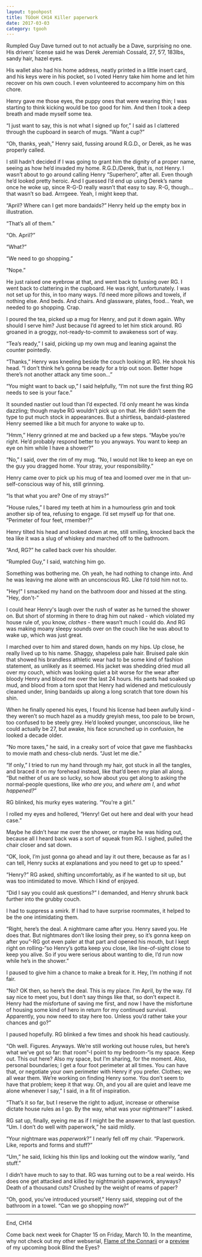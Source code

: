 ```yaml
---
layout: tgoohpost
title: TGOoH CH14 Killer paperwork
date: 2017-03-03
category: tgooh
---
```


Rumpled Guy Dave turned out to not actually be a Dave, surprising no one. His drivers’ license said he was Derek Jeremiah Cossald, 27, 5’7, 183lbs, sandy hair, hazel eyes. 

His wallet also had his home address, neatly printed in a little insert card, and his keys were in his pocket, so I voted Henry take him home and let him recover on his own couch. I even volunteered to accompany him on this chore.

Henry gave me those eyes, the puppy ones that were wearing thin; I was starting to think kicking would be too good for him. And then I took a deep breath and made myself some tea.

“I just want to say, this is not what I signed up for,” I said as I clattered through the cupboard in search of mugs. “Want a cup?”

“Oh, thanks, yeah,” Henry said, fussing around R.G.D., or Derek, as he was properly called. 

I still hadn’t decided if I was going to grant him the dignity of a proper name, seeing as how he’d invaded my home. R.G.D./Derek, that is, not Henry. I wasn’t about to go around calling Henry “Superhero”, after all. Even though he’d looked pretty heroic. And I guessed I’d end up using Derek’s name once he woke up, since R-G-D really wasn’t that easy to say. R-G, though… that wasn’t so bad. Arrrgeee. Yeah, I might keep that. 

“April? Where can I get more bandaids?” Henry held up the empty box in illustration.

“That’s all of them.”

“Oh. April?”

“What?”

“We need to go shopping.”

“Nope.”

He just raised one eyebrow at that, and went back to fussing over RG. I went back to clattering in the cupboard. He was right, unfortunately. I was not set up for this, in too many ways. I’d need more pillows and towels, if nothing else. And beds. And chairs. And glassware, plates, food… Yeah, we needed to go shopping. Crap.

I poured the tea, picked up a mug for Henry, and put it down again. Why should I serve him? Just because I’d agreed to let him stick around. RG groaned in a groggy, not-ready-to-commit to awakeness sort of way. 

“Tea’s ready,” I said, picking up my own mug and leaning against the counter pointedly.

“Thanks,” Henry was kneeling beside the couch looking at RG. He shook his head. “I don’t think he’s gonna be ready for a trip out soon. Better hope there’s not another attack any time soon…”

“You might want to back up,” I said helpfully, “I’m not sure the first thing RG needs to see is your face.”

It sounded nastier out loud than I’d expected. I’d only meant he was kinda dazzling; though maybe RG wouldn’t pick up on that. He didn’t seem the type to put much stock in appearances. But a shirtless, bandaid-plastered Henry seemed like a bit much for anyone to wake up to.

“Hmm,” Henry grinned at me and backed up a few steps. “Maybe you’re right. He’d probably respond better to you anyways. You want to keep an eye on him while I have a shower?”

“No,” I said, over the rim of my mug. “No, I would not like to keep an eye on the guy you dragged home. Your stray, your responsibility.”

Henry came over to pick up his mug of tea and loomed over me in that un-self-conscious way of his, still grinning.

“Is that what you are? One of my strays?”

“House rules,” I bared my teeth at him in a humourless grin and took another sip of tea, refusing to engage. I’d set myself up for that one. “Perimeter of four feet, rmember?”

Henry tilted his head and looked down at me, still smiling, knocked back the tea like it was a slug of whiskey and marched off to the bathroom. 

“And, RG?” he called back over his shoulder.

“Rumpled Guy,” I said, watching him go.

Something was bothering me. Oh yeah, he had nothing to change into. And he was leaving me alone with an unconscious RG. Like I’d told him not to.

"Hey!" I smacked my hand on the bathroom door and hissed at the sting. "Hey, don't-"

I could hear Henry's laugh over the rush of water as he turned the shower on. But short of storming in there to drag him out naked - which violated my house rule of, you know, *clothes* - there wasn’t much I could do. And RG was making moany sleepy sounds over on the couch like he was about to wake up, which was just great.

I marched over to him and stared down, hands on my hips. Up close, he really lived up to his name. Shaggy, shapeless pale hair. Bruised pale skin that showed his brandless athletic wear had to be some kind of fashion statement, as unlikely as it seemed. His jacket was shedding dried mud all over my couch, which was looking quiet a bit worse for the wear after bloody Henry and blood me over the last 24 hours. His pants had soaked up mud, and blood from a torn spot that Henry had widened and meticulously cleaned under, lining bandaids up along a long scratch that tore down his shin. 

When he finally opened his eyes, I found his license had been awfully kind - they weren’t so much hazel as a muddy greyish mess, too pale to be brown, too confused to be steely grey. He’d looked younger, unconscious, like he could actually be 27, but awake, his face scrunched up in confusion, he looked a decade older. 

“No more taxes,” he said, in a creaky sort of voice that gave me flashbacks to movie math and chess-club nerds. “Just let me die.”

“If only,” I tried to run my hand through my hair, got stuck in all the tangles, and braced it on my forehead instead, like that’d been my plan all along. “But neither of us are so lucky, so how about you get along to asking the normal-people questions, like *who are you*, and *where am I*, and *what happened?*”

RG blinked, his murky eyes watering. “You’re a girl.”

I rolled my eyes and hollered, “Henry! Get out here and deal with your head case.”

Maybe he didn’t hear me over the shower, or maybe he was hiding out, because all I heard back was a sort of squeak from RG. I sighed, pulled the chair closer and sat down.

“OK, look, I’m just gonna go ahead and lay it out there, because as far as I can tell, Henry sucks at explanations and you need to get up to speed.”

“Henry?” RG asked, shifting uncomfortably, as if he wanted to sit up, but was too intimidated to move. Which I kind of enjoyed.

“Did I say you could ask questions?” I demanded, and Henry shrunk back further into the grubby couch. 

I had to suppress a smirk. If I had to have surprise roommates, it helped to be the one intimidating them.

“Right, here’s the deal. A nightmare came after you. Henry saved you. He does that. But nightmares don’t like losing their prey, so it’s gonna keep on after you”-RG got even paler at that part and opened his mouth, but I kept right on rolling-“so Henry’s gotta keep you close, like line-of-sight close to keep you alive. So if you were serious about wanting to die, I’d run now while he’s in the shower.”

I paused to give him a chance to make a break for it. Hey, I’m nothing if not fair.

“No? OK then, so here’s the deal. This is my place. I’m April, by the way. I’d say nice to meet you, but I don’t say things like that, so don’t expect it. Henry had the misfortune of saving me first, and now I have the misfortune of housing some kind of hero in return for my continued survival. Apparently, you now need to stay here too. Unless you’d rather take your chances and go?”

I paused hopefully. RG blinked a few times and shook his head cautiously.

“Oh well. Figures. Anyways. We’re still working out house rules, but here’s what we’ve got so far: that room”-I point to my bedroom-“is my space. Keep out. This out here? Also my space, but I’m sharing, for the moment. Also, personal boundaries; I get a four foot perimeter at all times. You can have that, or negotiate your own perimeter with Henry if you prefer. Clothes; we all wear them. We’re working on finding Henry some. You don’t seem to have that problem; keep it that way. Oh, and you all are quiet and leave me alone whenever I say,” I said, in a fit of inspiration.

“That’s it so far, but I reserve the right to adjust, increase or otherwise dictate house rules as I go. By the way, what was your nightmare?” I asked.

RG sat up, finally, eyeing me as if I might be the answer to that last question. “Um. I don’t do well with paperwork,” he said mildly.

“Your nightmare was *paperwork*?” I nearly fell off my chair. “Paperwork. Like, reports and forms and stuff?”

“Um,” he said, licking his thin lips and looking out the window warily, “and stuff.”

I didn’t have much to say to that. RG was turning out to be a real weirdo. His does one get attacked and killed by nightmarish paperwork, anyways? Death of a thousand cuts? Crushed by the weight of reams of paper?

“Oh, good, you’ve introduced yourself,” Henry said, stepping out of the bathroom in a towel. “Can we go shopping now?”

<hr>

End, CH14

Come back next week for Chapter 15 on Friday, March 10. In the meantime, why not check out my other webserial, [Flame of the Connarii](http://kaie.space/fotc.html) or a [preview](http://kaie.space/book/2016/10/05/Preview-Chapter-1.html) of my upcoming book Blind the Eyes?
